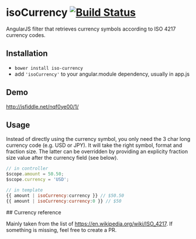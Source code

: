 # isoCurrency [![Build Status](https://travis-ci.org/zwacky/isoCurrency.svg?branch=master)](https://travis-ci.org/zwacky/isoCurrency)

AngularJS filter that retrieves currency symbols according to ISO 4217 currency codes.

## Installation

- `bower install iso-currency`
- add `'isoCurrency'` to your angular.module dependency, usually in app.js

## Demo

http://jsfiddle.net/nqf0ye00/1/

## Usage

Instead of directly using the currency symbol, you only need the 3 char long currency code (e.g. USD or JPY).
It will take the right symbol, format and fraction size. The latter can be overridden by providing
an explicity fraction size value after the currency field (see below).

```javascript
// in controller
$scope.amount = 50.50;
$scope.currency = 'USD';

// in template
{{ amount | isoCurrency:currency }} // $50.50
{{ amount | isoCurrency:currency:0 }} // $50
```

## Currency reference

Mainly taken from the list of https://en.wikipedia.org/wiki/ISO_4217. If something is missing, feel free to create a PR.
